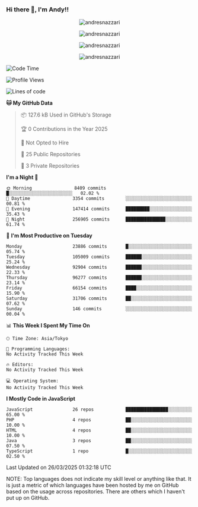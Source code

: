 ### Hi there 👋, I'm Andy!!

<p align="center" >
  <img src="https://github-profile-trophy.vercel.app/?username=AndresNazzari&theme=dracula&column=-1" alt="andresnazzari"/>
</p>

<p align="center">
  <img  src="https://github-readme-stats.vercel.app/api?username=AndresNazzari&count_private=true&show_icons=true&theme=dracula" alt="andresnazzari"/>
</p>
<p align="center">
  <img  src="https://github-readme-stats.vercel.app/api/top-langs/?username=AndresNazzari&layout=compact" alt="andresnazzari"/>
</p>
<p align="center" >
  <img src="https://github-readme-stats.vercel.app/api/wakatime?username=AndresNazzari" alt="andresnazzari"/>
</p>

<!--START_SECTION:waka-->
![Code Time](http://img.shields.io/badge/Code%20Time-966%20hrs%209%20mins-blue)

![Profile Views](http://img.shields.io/badge/Profile%20Views-0-blue)

![Lines of code](https://img.shields.io/badge/From%20Hello%20World%20I%27ve%20Written-74.7%20million%20lines%20of%20code-blue)

**🐱 My GitHub Data** 

> 📦 127.6 kB Used in GitHub's Storage 
 > 
> 🏆 0 Contributions in the Year 2025
 > 
> 🚫 Not Opted to Hire
 > 
> 📜 25 Public Repositories 
 > 
> 🔑 3 Private Repositories 
 > 
**I'm a Night 🦉** 

```text
🌞 Morning                8409 commits        █░░░░░░░░░░░░░░░░░░░░░░░░   02.02 % 
🌆 Daytime                3354 commits        ░░░░░░░░░░░░░░░░░░░░░░░░░   00.81 % 
🌃 Evening                147414 commits      █████████░░░░░░░░░░░░░░░░   35.43 % 
🌙 Night                  256905 commits      ███████████████░░░░░░░░░░   61.74 % 
```
📅 **I'm Most Productive on Tuesday** 

```text
Monday                   23886 commits       █░░░░░░░░░░░░░░░░░░░░░░░░   05.74 % 
Tuesday                  105009 commits      ██████░░░░░░░░░░░░░░░░░░░   25.24 % 
Wednesday                92904 commits       ██████░░░░░░░░░░░░░░░░░░░   22.33 % 
Thursday                 96277 commits       ██████░░░░░░░░░░░░░░░░░░░   23.14 % 
Friday                   66154 commits       ████░░░░░░░░░░░░░░░░░░░░░   15.90 % 
Saturday                 31706 commits       ██░░░░░░░░░░░░░░░░░░░░░░░   07.62 % 
Sunday                   146 commits         ░░░░░░░░░░░░░░░░░░░░░░░░░   00.04 % 
```


📊 **This Week I Spent My Time On** 

```text
🕑︎ Time Zone: Asia/Tokyo

💬 Programming Languages: 
No Activity Tracked This Week

🔥 Editors: 
No Activity Tracked This Week

💻 Operating System: 
No Activity Tracked This Week
```

**I Mostly Code in JavaScript** 

```text
JavaScript               26 repos            ████████████████░░░░░░░░░   65.00 % 
PHP                      4 repos             ██░░░░░░░░░░░░░░░░░░░░░░░   10.00 % 
HTML                     4 repos             ██░░░░░░░░░░░░░░░░░░░░░░░   10.00 % 
Java                     3 repos             ██░░░░░░░░░░░░░░░░░░░░░░░   07.50 % 
TypeScript               1 repo              █░░░░░░░░░░░░░░░░░░░░░░░░   02.50 % 
```




 Last Updated on 26/03/2025 01:32:18 UTC
<!--END_SECTION:waka-->

NOTE: Top languages does not indicate my skill level or anything like that. It is just a metric of which languages have been hosted by me on GitHub based on the usage across repositories. There are others which I haven't put up on GitHub.

<!-- Here are some ideas to get you started:

-   🔭 I’m currently working on ...
-   🌱 I’m currently learning ...
-   👯 I’m looking to collaborate on ...
-   🤔 I’m looking for help with ...
-   💬 Ask me about ...
-   📫 How to reach me: ...
-   😄 Pronouns: ...
-   ⚡ Fun fact: ... -->
